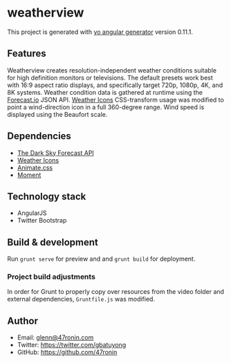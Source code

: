 # weatherview

This project is generated with [yo angular generator](https://github.com/yeoman/generator-angular)
version 0.11.1.

## Features

Weatherview creates resolution-independent weather conditions suitable for high definition monitors or televisions. The default presets work best with 16:9 aspect ratio displays, and specifically target 720p, 1080p, 4K, and 8K systems. Weather condition data is gathered at runtime using the [Forecast.io](http://forecast.io/) JSON API. [Weather Icons](https://github.com/erikflowers/weather-icons) CSS-transform usage was modified to point a wind-direction icon in a full 360-degree range. Wind speed is displayed using the Beaufort scale.

## Dependencies

- [The Dark Sky Forecast API](https://developer.forecast.io/)
- [Weather Icons](https://github.com/erikflowers/weather-icons)
- [Animate.css](https://github.com/daneden/animate.css)
- [Moment](https://github.com/moment/moment)

## Technology stack

- AngularJS
- Twitter Bootstrap

## Build & development

Run `grunt serve` for preview and and `grunt build` for deployment.

### Project build adjustments

In order for Grunt to properly copy over resources from the video folder and external dependencies, `Gruntfile.js` was modified.

## Author

- Email: glenn@47ronin.com
- Twitter: https://twitter.com/gbatuyong
- GitHub: https://github.com/47ronin
